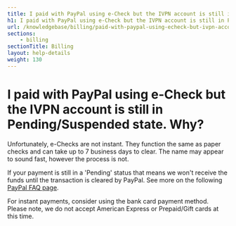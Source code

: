 ```yaml
---
title: I paid with PayPal using e-Check but the IVPN account is still in Pending/Suspended state. Why? - IVPN Help
h1: I paid with PayPal using e-Check but the IVPN account is still in Pending/Suspended state. Why?
url: /knowledgebase/billing/paid-with-paypal-using-echeck-but-ivpn-account-is-still-in-pendingorsuspended-state-why/
sections:
    - billing
sectionTitle: Billing
layout: help-details
weight: 130
---
```

# I paid with PayPal using e-Check but the IVPN account is still in Pending/Suspended state. Why?

Unfortunately, e-Checks are not instant. They function the same as paper checks and can take up to 7 business days to clear. The name may appear to sound fast, however the process is not.

If your payment is still in a 'Pending' status that means we won't receive the funds until the transaction is cleared by PayPal. See more on the following [PayPal FAQ page](https://www.paypal.com/us/smarthelp/article/i-sent-an-echeck,-but-the-payment-is-pending.-why-faq572).

For instant payments, consider using the bank card payment method. Please note, we do not accept American Express or Prepaid/Gift cards at this time.
